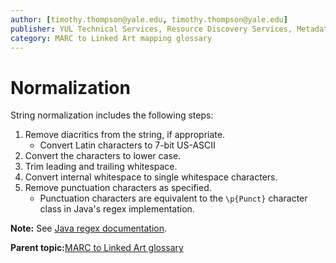 ```yaml
---
author: [timothy.thompson@yale.edu, timothy.thompson@yale.edu]
publisher: YUL Technical Services, Resource Discovery Services, Metadata Services Unit
category: MARC to Linked Art mapping glossary
---
```


# Normalization

String normalization includes the following steps:

1.  Remove diacritics from the string, if appropriate.
    -   Convert Latin characters to 7-bit US-ASCII
2.  Convert the characters to lower case.
3.  Trim leading and trailing whitespace.
4.  Convert internal whitespace to single whitespace characters.
5.  Remove punctuation characters as specified.
    -   Punctuation characters are equivalent to the `\p{Punct}` character class in Java's regex implementation.

**Note:** See [Java regex documentation](http://www.fredosaurus.com/notes-java/data/strings/40regular_expressions/25sum-regex.html).

**Parent topic:**[MARC to Linked Art glossary](../glossary/marc_to_linked_art_glossary.md)

